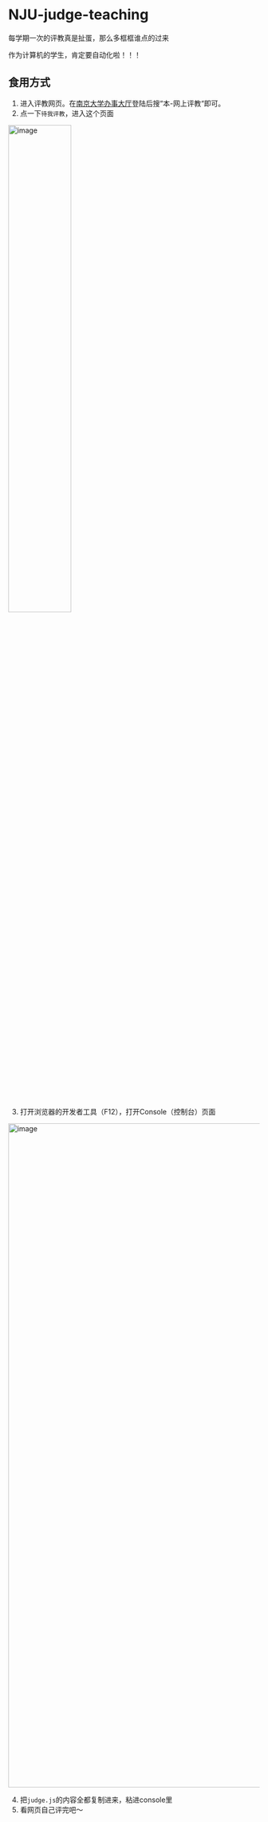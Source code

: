 # NJU-judge-teaching
每学期一次的评教真是扯蛋，那么多框框谁点的过来

作为计算机的学生，肯定要自动化啦！！！

## 食用方式
1. 进入评教网页。在[南京大学办事大厅](https://ehall.nju.edu.cn/ywtb-portal/official/index.html)登陆后搜“本-网上评教“即可。
2. 点一下`待我评教`，进入这个页面
<img width=50% alt="image" src="https://github.com/SuperKenVery/NJU-judge-teaching/assets/39673849/6f0f0726-3074-4287-b1e9-b42a6469665d">

3. 打开浏览器的开发者工具（F12），打开Console（控制台）页面
<img width="1329" alt="image" src="https://github.com/SuperKenVery/NJU-judge-teaching/assets/39673849/41603738-5726-48c2-9ce6-a870d1635e11">

4. 把`judge.js`的内容全都复制进来，粘进console里
5. 看网页自己评完吧～

